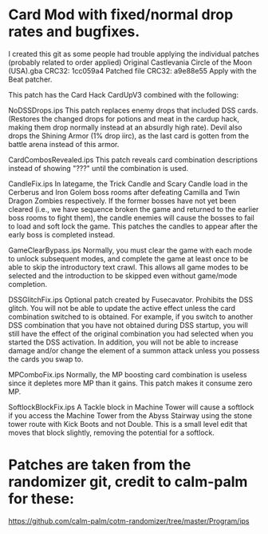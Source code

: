 # Card Mod with fixed/normal drop rates and bugfixes.
I created this git as some people had trouble applying the individual patches (probably related to order applied)
Original Castlevania Circle of the Moon (USA).gba CRC32: 1cc059a4
Patched file CRC32: a9e88e55
Apply with the Beat patcher.

This patch has the Card Hack CardUpV3 combined with the following:

NoDSSDrops.ips This patch replaces enemy drops that included DSS cards. 
(Restores the changed drops for potions and meat in the cardup hack, making them drop normally instead at an absurdly high rate).
Devil also drops the Shining Armor (1% drop iirc), as the last card is gotten from the battle arena instead of this armor.

CardCombosRevealed.ips This patch reveals card combination descriptions instead of showing "???" 
until the combination is used. 

CandleFix.ips In lategame, the Trick Candle and Scary Candle load in the Cerberus 
and Iron Golem boss rooms after defeating Camilla and Twin Dragon Zombies respectively. 
If the former bosses have not yet been cleared (i.e., we have sequence broken the 
game and returned to the earlier boss rooms to fight them), the candle enemies will 
cause the bosses to fail to load and soft lock the game.
This patches the candles to appear after the early boss is completed instead. 

GameClearBypass.ips Normally, you must clear the game with each mode to unlock subsequent modes, 
and complete the game at least once to be able to skip the introductory text crawl. 
This allows all game modes to be selected and the introduction to be skipped even without game/mode completion. 

DSSGlitchFix.ips Optional patch created by Fusecavator. Prohibits the DSS glitch. 
You will not be able to update the active effect unless the card combination switched to 
is obtained. For example, if you switch to another DSS combination that you have not obtained 
during DSS startup, you will still have the effect of the original combination you had selected 
when you started the DSS activation. In addition, you will not be able to increase damage and/or 
change the element of a summon attack unless you possess the cards you swap to.

MPComboFix.ips Normally, the MP boosting card combination is useless since it depletes more MP 
than it gains. This patch makes it consume zero MP.

SoftlockBlockFix.ips A Tackle block in Machine Tower will cause a softlock if you access the Machine Tower 
from the Abyss Stairway using the stone tower route with Kick Boots and not Double. 
This is a small level edit that moves that block slightly, removing the potential for a softlock.

# Patches are taken from the randomizer git, credit to calm-palm for these:
https://github.com/calm-palm/cotm-randomizer/tree/master/Program/ips
